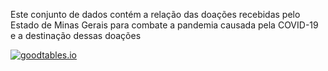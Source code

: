 Este conjunto de dados contém a relação das doações recebidas pelo Estado de Minas Gerais para combate a pandemia causada pela COVID-19 e a destinação dessas doações

[![goodtables.io](https://goodtables.io/badge/github/dados-mg/doacoes-covid-19.svg)](https://goodtables.io/github/dados-mg/doacoes-covid-19)
